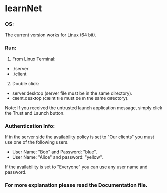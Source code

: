 # learnNet

### OS:
  The current version works for Linux (64 bit).

### Run:
  1. From Linux Terminal:
   - ./server
   - ./client
  2. Double click:
   - server.desktop (server file must be in the same directory).
   - client.desktop (cleint file must be in the same directory).

  Note: If you received the untrusted launch application message, simply click the Trust and Launch button.

### Authentication Info:
  If in the server side the availability policy is set to "Our clients" you must use one of the following users.  
  - User Name: "Bob" and Password: "blue". 
  - User Name: "Alice" and password: "yellow".
 
  If the availability is set to "Everyone" you can use any user name and password. 

### For more explanation please read the Documentation file.
